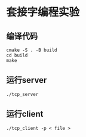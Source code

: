 # 套接字编程实验
## 编译代码
```
cmake -S . -B build
cd build
make
```
## 运行server
```
./tcp_server 
```
## 运行client
```
./tcp_client -p < file >
```